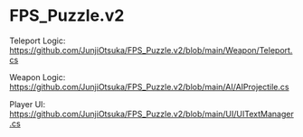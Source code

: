 # FPS_Puzzle.v2

Teleport Logic:
https://github.com/JunjiOtsuka/FPS_Puzzle.v2/blob/main/Weapon/Teleport.cs

Weapon Logic:
https://github.com/JunjiOtsuka/FPS_Puzzle.v2/blob/main/AI/AIProjectile.cs

Player UI:
https://github.com/JunjiOtsuka/FPS_Puzzle.v2/blob/main/UI/UITextManager.cs